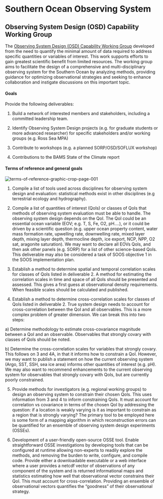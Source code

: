 # Southern Ocean Observing System

## Observing System Design (OSD) Capability Working Group

The [Observing System Design (OSD) Capability Working Group](https://www.soos.aq/activities/cwg/osd) developed from the need to quantify the minimal amount of data required to address specific quantities or variables of interest. This work supports efforts to gain greatest scientific benefit from limited resources. The working group  aims to facilitate the design of a comprehensive and multi-disciplinary observing system for the Southern Ocean by analyzing methods, providing guidance for optimizing observational strategies and seeking to enhance collaboration and instigate discussions on this important topic. 


#### Goals

Provide the following deliverables: 

1. Build a network of interested members and stakeholders, including a committed  leadership team.

2. Identify Observing System Design projects (e.g. for graduate students or more  advanced researcher) for specific stakeholders and/or working groups (e.g. Ross Sea MPA)

3. Contribute to workshops (e.g. a planned SORP/OSD/SOFLUX workshop)

4. Contributions to the BAMS State of the Climate report


#### Terms of reference and general goals

![terms-of-reference-graphic-crop-page-001](https://user-images.githubusercontent.com/11757453/188602024-8f26103d-aa25-4f12-9e1f-68751cac5f87.jpg)

1. Compile a list of tools used across disciplines for observing system design and evaluation: statistical methods exist in other disciplines (e.g terrestrial ecology and hydrography).

2. Compile a list of quantities of interest (QoIs) or classes of QoIs that methods of observing system evaluation must be able to handle. The observing system design depends on the QoI. The QoI could be an essential ocean variable (EOV; e.g. T, S, Fe, O2, pH….), or it could be driven by a scientific question (e.g. upper ocean property content, water mass formation rate, upwelling rate, downwelling rate, mixed layer depth, mixing layer depth, thermocline depth, ice export, NCP, NPP, O2 sat, aragonite saturation). We may want to declare all EOVs QoIs, and then ask other panels (e.g. SORP) for a list of other science-based QoIs. This deliverable may also be considered a task of SOOS objective 1 in the SOOS implementation plan.

3. Establish a method to determine spatial and temporal correlation scales for classes of QoIs listed in deliverable 2. A method for estimating the correlation scales in time and space of all QoIs should be presented and assessed. This gives a first guess at observational density requirements. When feasible scales should be calculated and published.

4. Establish a method to determine cross-correlation scales for classes of QoIs listed in deliverable 2. True system design needs to account for cross-correlation between the QoI and all observables. This is a more complex problem of greater dimension. We can break this into two steps:

a) Determine methodology to estimate cross-covariance magnitude between a QoI and an observable. Observables that strongly covary with classes of QoIs should be noted.

b) Determine the cross-correlation scales for variables that strongly covary. This follows on 3 and 4A, in that it informs how to constrain a QoI. However, we may want to publish a statement on how the current observing system (Argo, SST, SSH, sea ice area) informs other quantities of interest (e.g. pH). We may also want to recommend enhancements to the current observing system for observables that strongly covary with QoIs, but are currently poorly constrained.

5. Provide methods for investigators (e.g. regional working groups) to design an observing system to constrain their chosen QoIs. This uses information from 3 and 4 to inform constraining QoIs. It must account for correlation vs covariance in terms of the chosen QoI by addressing the question: if a location is weakly varying is it as important to constrain as a region that is strongly varying? The primary tool to be employed here is some form of a mapping algorithm in which reconstruction errors can be quantified for an ensemble of observing system design experiments (OSSEs).

6. Development of a user-friendly open-source OSSE tool. Enable straightforward OSSE investigations by developing tools that can be configured at runtime allowing non-experts to readily explore the methods, and removing the burden to write, configure, and compile code. Provide either a downloadable executable or a web interface where a user provides a netcdf vector of observations of any component of the system and is returned informational maps and statistics estimating how well that observational vector constrains their QoI. This must account for cross-correlation. Providing an ensemble of observational vectors quantifies the “goodness” of their observational strategy.

